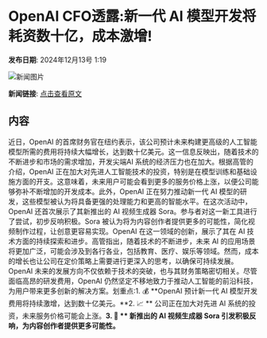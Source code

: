 # OpenAI CFO透露:新一代 AI 模型开发将耗资数十亿，成本激增!

**发布日期**: 2024年12月13号 1:19

![新闻图片](https://pic.chinaz.com/picmap/202405110933330041_0.jpg)

**新闻链接**: [点击查看原文](https://www.aibase.com/zh/news/13923)

## 内容

近日，OpenAI 的首席财务官在纽约表示，该公司预计未来构建更高级的人工智能模型所需的费用将持续大幅增长，达到数十亿美元。这一信息反映出，随着技术的不断进步和市场的需求增加，开发尖端AI 系统的经济压力也在加大。根据高管的介绍，OpenAI 正在加大对先进人工智能技术的投资，特别是在模型训练和基础设施方面的开支。这意味着，未来用户可能会看到更多的服务价格上涨，以便公司能够弥补不断增加的开发成本。此外，OpenAI 正在努力推动新一代 AI 模型的研发，这些模型被认为将具备更强的处理能力和更高的智能水平。在这次活动中，OpenAI 还首次展示了其新推出的 AI 视频生成器 Sora。参与者对这一新工具进行了尝试，初步反响积极。Sora 被认为将为内容创作者提供更多的可能性，简化视频制作过程，让创意更容易实现。OpenAI 在这一领域的创新，展示了其在 AI 技术方面的持续探索和进步。高管指出，随着技术的不断进步，未来 AI 的应用场景将更加广泛，可能会涉及到各行各业，包括教育、医疗、娱乐等领域。然而，成本的增长也让公司在定价策略上需要进行更深入的思考，以确保可持续发展。OpenAI 未来的发展方向不仅依赖于技术的突破，也与其财务策略密切相关。尽管面临高昂的研发费用，OpenAI 仍然坚定不移地致力于推动人工智能的前沿科技，为用户带来更多创新的解决方案。划重点:1. 💰 **OpenAI 预计新一代 AI 模型开发费用将持续激增，达到数十亿美元。**2. 📈 ** 公司正在加大对先进 AI 系统的投资，未来服务价格可能会上涨。**3. 🎥 ** 新推出的 AI 视频生成器 Sora 引发积极反响，为内容创作者提供更多可能性。**
